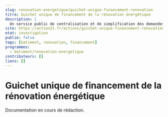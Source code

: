 ```yaml
---
slug: renovation-energetique/guichet-unique-financement-renovation
titre: Guichet unique de financement de la rénovation énergétique
description: |
  Un service public de centralisation et de simplification des demandes de financement dédiées à la rénovation énergétique de l'habitat.
site: https://action21.fr/actions/guichet-unique-financement-renovation
etat: investigation
publie: false
tags: [batiment, renovation, financement]
programmes: 
  - batiment/renovation-energetique
contributeurs: []
liens: []
---
```


# Guichet unique de financement de la rénovation énergétique

Documentation en cours de rédaction.
